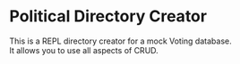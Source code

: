 Political Directory Creator
===========================
This is a REPL directory creator for a mock Voting database.  
It allows you to use all aspects of CRUD.

